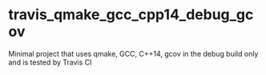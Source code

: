 # travis_qmake_gcc_cpp14_debug_gcov
Minimal project that uses qmake, GCC, C++14, gcov in the debug build only and is tested by Travis CI
